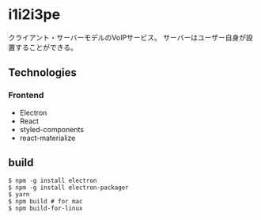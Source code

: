 # i1i2i3pe

クライアント・サーバーモデルのVoIPサービス。
サーバーはユーザー自身が設置することができる。

## Technologies

### Frontend

- Electron
- React
- styled-components
- react-materialize

## build

```
$ npm -g install electron
$ npm -g install electron-packager
$ yarn
$ npm build # for mac
$ npm build-for-linux
```
